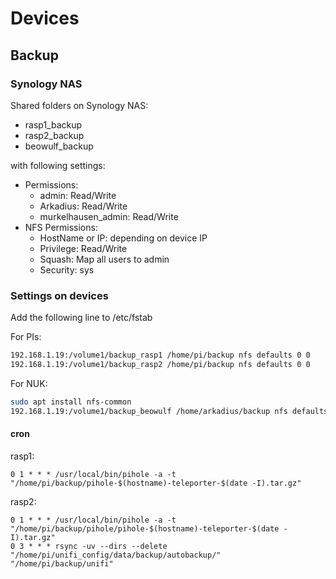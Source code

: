 # Devices

## Backup

### Synology NAS

Shared folders on Synology NAS:

- rasp1_backup
- rasp2_backup
- beowulf_backup

with following settings:

- Permissions:
  - admin: Read/Write
  - Arkadius: Read/Write
  - murkelhausen_admin: Read/Write
- NFS Permissions:
  - HostName or IP: depending on device IP
  - Privilege: Read/Write
  - Squash: Map all users to admin
  - Security: sys

### Settings on devices

Add the following line to /etc/fstab

For PIs:

```bash
192.168.1.19:/volume1/backup_rasp1 /home/pi/backup nfs defaults 0 0
192.168.1.19:/volume1/backup_rasp2 /home/pi/backup nfs defaults 0 0
```

For NUK:

```bash
sudo apt install nfs-common
192.168.1.19:/volume1/backup_beowulf /home/arkadius/backup nfs defaults 0 0
```

#### cron

rasp1:

```cron
0 1 * * * /usr/local/bin/pihole -a -t "/home/pi/backup/pihole-$(hostname)-teleporter-$(date -I).tar.gz"
```

rasp2:

```cron
0 1 * * * /usr/local/bin/pihole -a -t "/home/pi/backup/pihole/pihole-$(hostname)-teleporter-$(date -I).tar.gz"
0 3 * * * rsync -uv --dirs --delete "/home/pi/unifi_config/data/backup/autobackup/" "/home/pi/backup/unifi"
```
